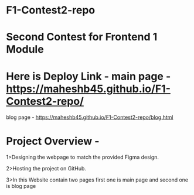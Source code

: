 
# F1-Contest2-repo

# Second Contest for Frontend 1 Module

# Here is Deploy Link - main page - https://maheshb45.github.io/F1-Contest2-repo/

 blog page - https://maheshb45.github.io/F1-Contest2-repo/blog.html

# Project Overview -

1>Designing the webpage to match the provided Figma design.

2>Hosting the project on GitHub.

3>In this Website contain two pages first one is main page and second one is blog page

